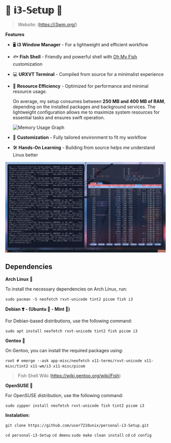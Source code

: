 # 🚀 𝕚𝟛-𝕊𝕖𝕥𝕦𝕡 🚀
   > Website: (https://i3wm.org/)

**Features**

- 🖥️ **i3 Window Manager** - For a lightweight and efficient workflow
- 🐟 **Fish Shell** - Friendly and powerful shell with [Oh My Fish](https://github.com/oh-my-fish/oh-my-fish) customization
- 💻 **URXVT Terminal** - Compiled from source for a minimalist experience
- 🚀 **Resource Efficiency** - Optimized for performance and minimal resource usage.

    On average, my setup consumes between **250 MB and 400 MB of RAM**, depending on the installed packages and background services. The lightweight configuration allows me to maximize system resources for essential tasks and ensures swift operation.

    <img src="showcase/to/htop.png" alt="Memory Usage Graph" width="400">
- 🎨 **Customization** - Fully tailored environment to fit my workflow
- 🛠️ **Hands-On Learning** - Building from source helps me understand Linux better

![Preview](showcase/rice.png)

## Dependencies

**Arch Linux 🔷**

To install the necessary dependencies on Arch Linux, run:

```sudo pacman -S neofetch rxvt-unicode tint2 picom fish i3```

**Debian ❣️ - (Ubuntu 🍊 - Mint 🍏)**

For Debian-based distributions, use the following command:



```sudo apt install neofetch rxvt-unicode tint2 fish picom i3```

**Gentoo 🧼**

On Gentoo, you can install the required packages using:



```root # emerge --ask app-misc/neofetch x11-terms/rxvt-unicode x11-misc/tint2 x11-wm/i3 x11-misc/picom```

 > Fish Shell Wiki
    (https://wiki.gentoo.org/wiki/Fish)



**OpenSUSE 🦎**

For OpenSUSE distribution, use the following command:



```sudo zypper install neofetch rxvt-unicode fish tint2 picom i3```


**Instalation:**

```git clone https://github.com/user7210unix/personal-i3-Setup.git```

```cd personal-i3-Setup```
``cd dmenu``
``sudo make clean install``
``cd``
``cd config``
